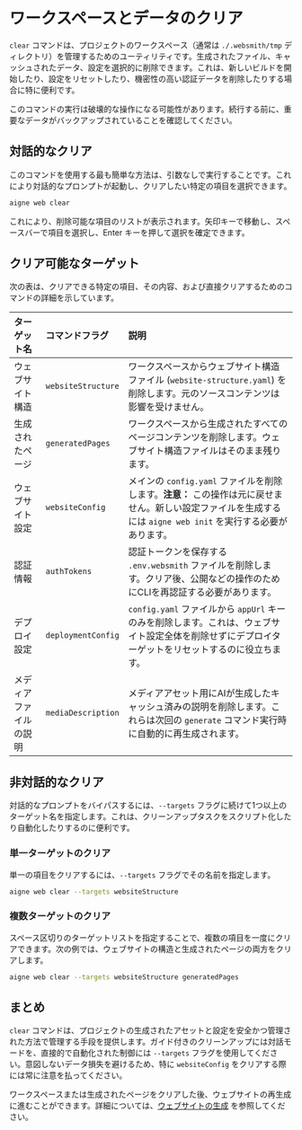 # ワークスペースとデータのクリア

`clear` コマンドは、プロジェクトのワークスペース（通常は `./.websmith/tmp` ディレクトリ）を管理するためのユーティリティです。生成されたファイル、キャッシュされたデータ、設定を選択的に削除できます。これは、新しいビルドを開始したり、設定をリセットしたり、機密性の高い認証データを削除したりする場合に特に便利です。

このコマンドの実行は破壊的な操作になる可能性があります。続行する前に、重要なデータがバックアップされていることを確認してください。

## 対話的なクリア

このコマンドを使用する最も簡単な方法は、引数なしで実行することです。これにより対話的なプロンプトが起動し、クリアしたい特定の項目を選択できます。

```bash Command Line icon=lucide:terminal
aigne web clear
```

これにより、削除可能な項目のリストが表示されます。矢印キーで移動し、スペースバーで項目を選択し、Enter キーを押して選択を確定できます。

## クリア可能なターゲット

次の表は、クリアできる特定の項目、その内容、および直接クリアするためのコマンドの詳細を示しています。

| ターゲット名 | コマンドフラグ | 説明 |
| :--- | :--- | :--- |
| ウェブサイト構造 | `websiteStructure` | ワークスペースからウェブサイト構造ファイル (`website-structure.yaml`) を削除します。元のソースコンテンツは影響を受けません。 |
| 生成されたページ | `generatedPages` | ワークスペースから生成されたすべてのページコンテンツを削除します。ウェブサイト構造ファイルはそのまま残ります。 |
| ウェブサイト設定 | `websiteConfig` | メインの `config.yaml` ファイルを削除します。**注意：** この操作は元に戻せません。新しい設定ファイルを生成するには `aigne web init` を実行する必要があります。 |
| 認証情報 | `authTokens` | 認証トークンを保存する `.env.websmith` ファイルを削除します。クリア後、公開などの操作のためにCLIを再認証する必要があります。 |
| デプロイ設定 | `deploymentConfig` | `config.yaml` ファイルから `appUrl` キーのみを削除します。これは、ウェブサイト設定全体を削除せずにデプロイターゲットをリセットするのに役立ちます。 |
| メディアファイルの説明 | `mediaDescription` | メディアアセット用にAIが生成したキャッシュ済みの説明を削除します。これらは次回の `generate` コマンド実行時に自動的に再生成されます。 |

## 非対話的なクリア

対話的なプロンプトをバイパスするには、`--targets` フラグに続けて1つ以上のターゲット名を指定します。これは、クリーンアップタスクをスクリプト化したり自動化したりするのに便利です。

### 単一ターゲットのクリア
単一の項目をクリアするには、`--targets` フラグでその名前を指定します。

```bash Clear Website Structure icon=lucide:terminal
aigne web clear --targets websiteStructure
```

### 複数ターゲットのクリア

スペース区切りのターゲットリストを指定することで、複数の項目を一度にクリアできます。次の例では、ウェブサイトの構造と生成されたページの両方をクリアします。

```bash Clear Multiple Targets icon=lucide:terminal
aigne web clear --targets websiteStructure generatedPages
```

## まとめ

`clear` コマンドは、プロジェクトの生成されたアセットと設定を安全かつ管理された方法で管理する手段を提供します。ガイド付きのクリーンアップには対話モードを、直接的で自動化された制御には `--targets` フラグを使用してください。意図しないデータ損失を避けるため、特に `websiteConfig` をクリアする際には常に注意を払ってください。

ワークスペースまたは生成されたページをクリアした後、ウェブサイトの再生成に進むことができます。詳細については、[ウェブサイトの生成](./core-tasks-generating-a-website.md) を参照してください。